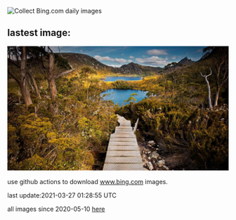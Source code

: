 ![Collect Bing.com daily images](https://github.com/counter2015/bing-daily-images/workflows/Collect%20Bing.com%20daily%20images/badge.svg)
## lastest image:
![](images/MTCradle.jpg)

use github actions to download www.bing.com images.

last update:2021-03-27 01:28:55 UTC

all images since 2020-05-10 [here](https://github.com/counter2015/bing-daily-images/tree/master/images) 
